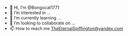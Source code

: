 - 👋 Hi, I’m @Bongocat1771
- 👀 I’m interested in ...
- 🌱 I’m currently learning ...
- 💞️ I’m looking to collaborate on ...
- 📫 How to reach me TheEternalSpiffington@yandex.com

<!---
Bongocat1771/Bongocat1771 is a ✨ special ✨ repository because its `README.md` (this file) appears on your GitHub profile.
You can click the Preview link to take a look at your changes.
--->
